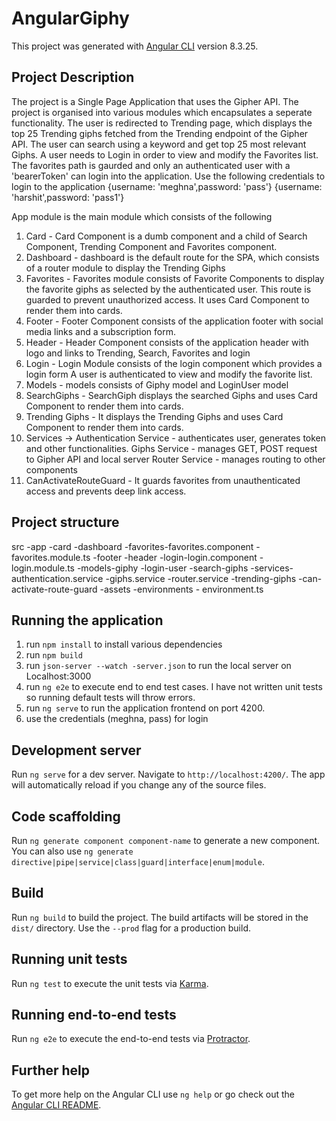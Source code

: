 # AngularGiphy

This project was generated with [Angular CLI](https://github.com/angular/angular-cli) version 8.3.25.

## Project Description

The project is a Single Page Application that uses the Gipher API. The project is organised into various modules which encapsulates a seperate functionality. 
The user is redirected to Trending page, which displays the top 25 Trending giphs fetched from the Trending endpoint of the Gipher API. The user can search using a keyword and get top 25 most relevant Giphs. 
A user needs to Login in order to view and modify the Favorites list. The favorites path is gaurded and only an authenticated user with a 'bearerToken' can login into the application.
Use the following credentials to login to the application
{username: 'meghna',password: 'pass'}
{username: 'harshit',password: 'pass1'}

App module is the main module which consists of the following 
1. Card - Card Component is a dumb component and a child of Search Component, Trending Component and Favorites component.
2. Dashboard - dashboard is the default route for the SPA, which consists of a router module to display the Trending Giphs
3. Favorites - Favorites module consists of Favorite Components to display the favorite giphs as selected by the authenticated user. This route is guarded to prevent unauthorized access. It uses Card Component to render them into cards.
4. Footer - Footer Component consists of the application footer with social media links and a subscription form.
5. Header - Header Component consists of the application header with logo and links to Trending, Search, Favorites and login
6. Login - Login Module consists of the login component which provides a login form
A user is authenticated to view and modify the favorite list.
7. Models - models consists of Giphy model and LoginUser model
8. SearchGiphs - SearchGiph displays the searched Giphs and uses Card Component to render them into cards.
9. Trending Giphs - It displays the Trending Giphs and uses Card Component to render them into cards.
10. Services ->
Authentication Service - authenticates user, generates token and other functionalities.
Giphs Service - manages GET, POST request to Gipher API and local server
Router Service - manages routing to other components 
11. CanActivateRouteGuard - It guards favorites from unauthenticated access and prevents deep link access.

## Project structure

src -app -card
         -dashboard
         -favorites-favorites.component
                   -favorites.module.ts
         -footer
         -header
         -login-login.component
               -login.module.ts
         -models-giphy
                -login-user
         -search-giphs
         -services-authentication.service
                  -giphs.service
                  -router.service
         -trending-giphs
         -can-activate-route-guard
    -assets
    -environments - environment.ts
                

## Running the application

1. run `npm install` to install various dependencies
2. run `npm build`
3. run `json-server --watch -server.json` to run the local server on Localhost:3000
4. run `ng e2e` to execute end to end test cases. I have not written unit tests so running default tests will throw errors.
5. run `ng serve` to run the application frontend on port 4200.
6. use the credentials (meghna, pass) for login

## Development server

Run `ng serve` for a dev server. Navigate to `http://localhost:4200/`. The app will automatically reload if you change any of the source files.

## Code scaffolding

Run `ng generate component component-name` to generate a new component. You can also use `ng generate directive|pipe|service|class|guard|interface|enum|module`.

## Build

Run `ng build` to build the project. The build artifacts will be stored in the `dist/` directory. Use the `--prod` flag for a production build.

## Running unit tests

Run `ng test` to execute the unit tests via [Karma](https://karma-runner.github.io).

## Running end-to-end tests

Run `ng e2e` to execute the end-to-end tests via [Protractor](http://www.protractortest.org/).

## Further help

To get more help on the Angular CLI use `ng help` or go check out the [Angular CLI README](https://github.com/angular/angular-cli/blob/master/README.md).




